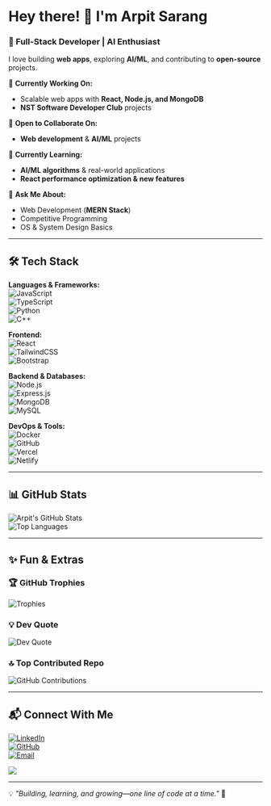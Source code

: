 # Hey there! 👋 I'm Arpit Sarang  

### 🚀 Full-Stack Developer | AI Enthusiast  

I love building **web apps**, exploring **AI/ML**, and contributing to **open-source** projects.  

🔭 **Currently Working On:**  
- Scalable web apps with **React, Node.js, and MongoDB**  
- **NST Software Developer Club** projects  

👯 **Open to Collaborate On:**  
- **Web development** & **AI/ML** projects  

🌱 **Currently Learning:**  
- **AI/ML algorithms** & real-world applications  
- **React performance optimization & new features**  

💬 **Ask Me About:**  
- Web Development (**MERN Stack**)  
- Competitive Programming  
- OS & System Design Basics  

---

## 🛠 Tech Stack  

**Languages & Frameworks:**  
![JavaScript](https://img.shields.io/badge/JavaScript-F7DF1E?style=for-the-badge&logo=javascript&logoColor=black)  
![TypeScript](https://img.shields.io/badge/TypeScript-3178C6?style=for-the-badge&logo=typescript&logoColor=white)  
![Python](https://img.shields.io/badge/Python-3776AB?style=for-the-badge&logo=python&logoColor=white)  
![C++](https://img.shields.io/badge/C++-00599C?style=for-the-badge&logo=c%2B%2B&logoColor=white)  

**Frontend:**  
![React](https://img.shields.io/badge/React-61DAFB?style=for-the-badge&logo=react&logoColor=black)  
![TailwindCSS](https://img.shields.io/badge/TailwindCSS-38B2AC?style=for-the-badge&logo=tailwind-css&logoColor=white)  
![Bootstrap](https://img.shields.io/badge/Bootstrap-7952B3?style=for-the-badge&logo=bootstrap&logoColor=white)  

**Backend & Databases:**  
![Node.js](https://img.shields.io/badge/Node.js-339933?style=for-the-badge&logo=node.js&logoColor=white)  
![Express.js](https://img.shields.io/badge/Express.js-404D59?style=for-the-badge&logo=express&logoColor=white)  
![MongoDB](https://img.shields.io/badge/MongoDB-47A248?style=for-the-badge&logo=mongodb&logoColor=white)  
![MySQL](https://img.shields.io/badge/MySQL-4479A1?style=for-the-badge&logo=mysql&logoColor=white)  

**DevOps & Tools:**  
![Docker](https://img.shields.io/badge/Docker-2496ED?style=for-the-badge&logo=docker&logoColor=white)  
![GitHub](https://img.shields.io/badge/GitHub-181717?style=for-the-badge&logo=github&logoColor=white)  
![Vercel](https://img.shields.io/badge/Vercel-000000?style=for-the-badge&logo=vercel&logoColor=white)  
![Netlify](https://img.shields.io/badge/Netlify-00C7B7?style=for-the-badge&logo=netlify&logoColor=white)  

---

## 📊 GitHub Stats  

![Arpit's GitHub Stats](https://github-readme-stats.vercel.app/api?username=CodeMaverick-143&theme=dark&hide_border=false&include_all_commits=true&count_private=true)  
![Top Languages](https://github-readme-stats.vercel.app/api/top-langs/?username=CodeMaverick-143&theme=dark&hide_border=false&layout=compact) 

---

## ✨ Fun & Extras  

### 🏆 GitHub Trophies  
![Trophies](https://github-profile-trophy.vercel.app/?username=CodeMaverick-143&theme=flat&no-frame=false&no-bg=true&margin-w=4)  

### 💡 Dev Quote  
![Dev Quote](https://quotes-github-readme.vercel.app/api?type=horizontal&theme=light)  

### 🔝 Top Contributed Repo  
![GitHub Contributions](https://github-contributor-stats.vercel.app/api?username=CodeMaverick-143&limit=5&theme=dark&combine_all_yearly_contributions=true)  

---

## 📬 Connect With Me  
[![LinkedIn](https://img.shields.io/badge/LinkedIn-%230077B5.svg?style=for-the-badge&logo=linkedin&logoColor=white)](https://www.linkedin.com/in/arpit-sarang-ab0b63320/)  
[![GitHub](https://img.shields.io/badge/GitHub-%23121011.svg?style=for-the-badge&logo=github&logoColor=white)](https://github.com/CodeMaverick-143)  
[![Email](https://img.shields.io/badge/Email-D14836?style=for-the-badge&logo=gmail&logoColor=white)](mailto:nexawebs.tech@gmail.com)  

[![](https://visitcount.itsvg.in/api?id=CodeMaverick-143&icon=0&color=6)](https://visitcount.itsvg.in)  

---

💡 _"Building, learning, and growing—one line of code at a time."_ 🚀
